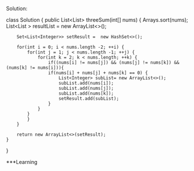 Solution:

class Solution {
    public List<List<Integer>> threeSum(int[] nums) {
        Arrays.sort(nums);
        List<List<Integer> > resultList = new ArrayList<>();
        
        Set<List<Integer>> setResult =  new HashSet<>();
        
        for(int i = 0; i < nums.length -2; ++i) {
            for(int j = 1; j < nums.length -1; ++j) {
                for(int k = 2; k < nums.length; ++k) {
                    if((nums[i] != nums[j]) && (nums[j] != nums[k]) && (nums[k] != nums[i])){
                    if(nums[i] + nums[j] + nums[k] == 0) {
                        List<Integer> subList= new ArrayList<>();
                        subList.add(nums[i]);
                        subList.add(nums[j]);
                        subList.add(nums[k]);
                        setResult.add(subList);
                    }
                }
            }
            }
        }
        
        return new ArrayList<>(setResult);
    }
}

***Learning